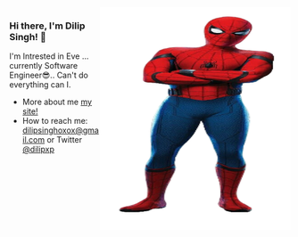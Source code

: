 <img align="right" src="https://github.com/dilipxp/dilipxp/blob/main/spidy.png" alt="It's me Spider Man" width=342px height=400px />

### Hi there, I'm Dilip Singh! 👋

I'm Intrested in Eve ... currently Software Engineer😎.. Can't do everything can I.

-   More about me [my site!](https://www.dilipxp.me)
-   How to reach me: dilipsinghoxox@gmail.com or Twitter [@dilipxp](https://twitter.com/dilipxp)   
